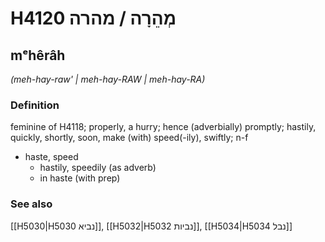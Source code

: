 # H4120 מְהֵרָה / מהרה

## mᵉhêrâh

_(meh-hay-raw' | meh-hay-RAW | meh-hay-RA)_

### Definition

feminine of H4118; properly, a hurry; hence (adverbially) promptly; hastily, quickly, shortly, soon, make (with) speed(-ily), swiftly; n-f

- haste, speed
  - hastily, speedily (as adverb)
  - in haste (with prep)

### See also

[[H5030|H5030 נביא]], [[H5032|H5032 נביות]], [[H5034|H5034 נבל]]
